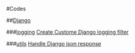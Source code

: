 #Codes

##[Django](https://github.com/kittozheng/Codes/tree/master/Django)

###[logging](https://github.com/kittozheng/Codes/tree/master/Django/logging)
[Create Custome Django logging filter](https://github.com/kittozheng/Codes/blob/master/Django/logging/logging.md)

###[utils](https://github.com/kittozheng/Codes/tree/master/Django/utils)
[Handle Django json response](https://github.com/kittozheng/Codes/blob/master/Django/utils/json_handler.md)